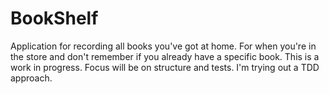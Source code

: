 # BookShelf
Application for recording all books you've got at home. For when you're in the store and don't remember if you already have a specific book.
This is a work in progress. Focus will be on structure and tests. I'm trying out a TDD approach.
